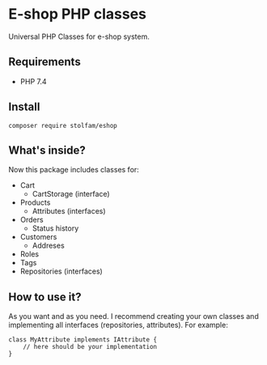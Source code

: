 # E-shop PHP classes
Universal PHP Classes for e-shop system.

## Requirements
- PHP 7.4

## Install
```
composer require stolfam/eshop
```

## What's inside?
Now this package includes classes for:
- Cart
    - CartStorage (interface)
- Products
    - Attributes (interfaces)
- Orders
    - Status history
- Customers
    - Addreses
- Roles
- Tags
- Repositories (interfaces)

## How to use it?
As you want and as you need.
I recommend creating your own classes and implementing all interfaces (repositories, attributes).
For example:
```
class MyAttribute implements IAttribute {
    // here should be your implementation
}
```